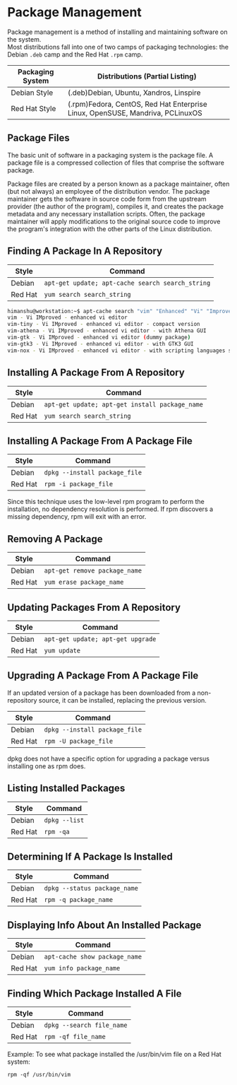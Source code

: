 # Package Management

Package management is a method of installing and maintaining software on the system.  
Most distributions fall into one of two camps of packaging technologies: the Debian `.deb` camp and the Red Hat `.rpm` camp.

| Packaging System  | Distributions (Partial Listing)  			|
|	-----------		|				---							|
|  Debian Style  	|  (.deb)Debian, Ubuntu, Xandros, Linspire  |
|  Red Hat Style  	|  (.rpm)Fedora, CentOS, Red Hat Enterprise Linux, OpenSUSE, Mandriva, PCLinuxOS  |


## Package Files
The basic unit of software in a packaging system is the package file. A package file is a compressed collection of files that comprise the software package.

Package files are created by a person known as a package maintainer, often (but not always) an employee of the distribution vendor. The package maintainer gets the software in source code form from the upstream provider (the author of the program), compiles it, and creates the package metadata and any necessary installation scripts. Often, the package maintainer will apply modifications to the original source code to improve the program's integration with the other parts of the Linux distribution.

## Finding A Package In A Repository

|	Style  	|	Command	|
| 	--- 	|	---		|
|	Debian	|  `apt-get update; apt-cache search search_string`  |
|	Red Hat	|  `yum search search_string`  |

```bash
himanshu@workstation:~$ apt-cache search "vim" "Enhanced" "Vi" "Improved"
vim - Vi IMproved - enhanced vi editor
vim-tiny - Vi IMproved - enhanced vi editor - compact version
vim-athena - Vi IMproved - enhanced vi editor - with Athena GUI
vim-gtk - Vi IMproved - enhanced vi editor (dummy package)
vim-gtk3 - Vi IMproved - enhanced vi editor - with GTK3 GUI
vim-nox - Vi IMproved - enhanced vi editor - with scripting languages support
```

## Installing A Package From A Repository

|	Style  	|	Command	|
| 	--- 	|	---		|
|	Debian	|  `apt-get update; apt-get install package_name`  |
|	Red Hat	|  `yum search search_string`  |

## Installing A Package From A Package File

|	Style  	|	Command	|
| 	--- 	|	---		|
|	Debian	|  `dpkg --install package_file`  |
|	Red Hat	|  `rpm -i package_file`  |

Since this technique uses the low-level rpm program to perform the installation, no dependency resolution is performed. If rpm discovers a missing dependency, rpm will exit with an error.

## Removing A Package

|	Style  	|	Command	|
| 	--- 	|	---		|
|	Debian	|  `apt-get remove package_name`  |
|	Red Hat	|  `yum erase package_name`  |

## Updating Packages From A Repository

|	Style  	|	Command	|
| 	--- 	|	---		|
|	Debian	|  `apt-get update; apt-get upgrade`  |
|	Red Hat	|  `yum update`  |

## Upgrading A Package From A Package File
If an updated version of a package has been downloaded from a non-repository source, it can be installed, replacing the previous version.

|	Style  	|	Command	|
| 	--- 	|	---		|
|	Debian	|  `dpkg --install package_file`  |
|	Red Hat	|  `rpm -U package_file`  |

dpkg does not have a specific option for upgrading a package versus installing one as rpm does.

## Listing Installed Packages

|	Style  	|	Command	|
| 	--- 	|	---		|
|	Debian	|  `dpkg --list`  |
|	Red Hat	|  `rpm -qa`  |

## Determining If A Package Is Installed

|	Style  	|	Command	|
| 	--- 	|	---		|
|	Debian	|  `dpkg --status package_name`  |
|	Red Hat	|  `rpm -q package_name`  |

## Displaying Info About An Installed Package

|	Style  	|	Command	|
| 	--- 	|	---		|
|	Debian	|  `apt-cache show package_name`  |
|	Red Hat	|  `yum info package_name`  |

## Finding Which Package Installed A File

|	Style  	|	Command	|
| 	--- 	|	---		|
|	Debian	|  `dpkg --search file_name`  |
|	Red Hat	|  `rpm -qf file_name`  |

Example: To see what package installed the /usr/bin/vim file on a Red Hat system:
```
rpm -qf /usr/bin/vim
```
